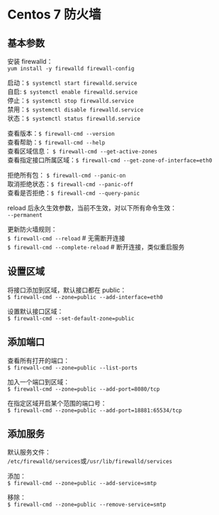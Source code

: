 # Centos 7 防火墙

## 基本参数

安装 firewalld：\
`yum install -y firewalld firewall-config`

启动：`$ systemctl start firewalld.service`\
自启: `$ systemctl enable firewalld.service`\
停止：`$ systemctl stop firewalld.service`\
禁用：`$ systemctl disable firewalld.service`\
状态：`$ systemctl status firewalld.service`

查看版本：`$ firewall-cmd --version`\
查看帮助：`$ firewall-cmd --help`\
查看区域信息： `$ firewall-cmd --get-active-zones`\
查看指定接口所属区域：`$ firewall-cmd --get-zone-of-interface=eth0`

拒绝所有包： `$ firewall-cmd --panic-on`\
取消拒绝状态：`$ firewall-cmd --panic-off`\
查看是否拒绝：`$ firewall-cmd --query-panic`

reload 后永久生效参数，当前不生效，对以下所有命令生效：\
 `--permanent`

更新防火墙规则：\
 `$ firewall-cmd --reload` # 无需断开连接\
 `$ firewall-cmd --complete-reload` # 断开连接，类似重启服务

## 设置区域

将接口添加到区域，默认接口都在 public：\
`$ firewall-cmd --zone=public --add-interface=eth0`

设置默认接口区域：\
`$ firewall-cmd --set-default-zone=public`

## 添加端口

查看所有打开的端口：\
`$ firewall-cmd --zone=public --list-ports`

加入一个端口到区域：\
`$ firewall-cmd --zone=public --add-port=8080/tcp`

在指定区域开启某个范围的端口号：\
`$ firewall-cmd --zone=public --add-port=18881:65534/tcp`

## 添加服务

默认服务文件：\
`/etc/firewalld/services`或`/usr/lib/firewalld/services`

添加：\
`$ firewall-cmd --zone=public --add-service=smtp`

移除：\
`$ firewall-cmd --zone=public --remove-service=smtp`
